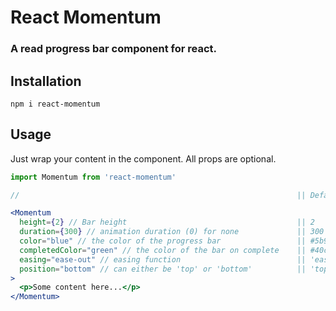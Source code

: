 # React Momentum

### A read progress bar component for react.

## Installation

```shell
npm i react-momentum
```

## Usage

Just wrap your content in the component. All props are optional.

```jsx
import Momentum from 'react-momentum'

//                                                              || Defaults

<Momentum
  height={2} // Bar height                                      || 2
  duration={300} // animation duration (0) for none             || 300
  color="blue" // the color of the progress bar                 || #5b9aff
  completedColor="green" // the color of the bar on complete    || #40ce80
  easing="ease-out" // easing function                          || 'ease-out'
  position="bottom" // can either be 'top' or 'bottom'          || 'top'
>
  <p>Some content here...</p>
</Momentum>
```
